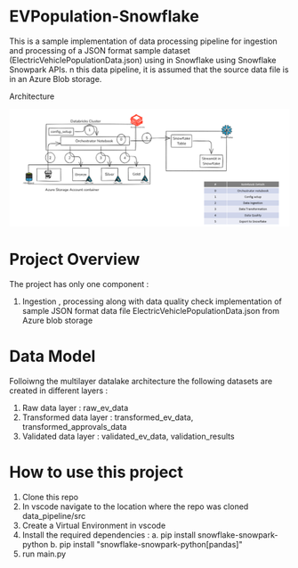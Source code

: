 # EVPopulation-Snowflake

This is a sample implementation of data processing pipeline for ingestion and processing of a JSON format sample dataset (ElectricVehiclePopulationData.json) using in Snowflake using Snowflake Snowpark APIs. n this data pipeline, it is assumed that the source data file is in an Azure Blob storage.

Architecture

<img src=https://github.com/reacharnab330/EVPopulation-AzureDatabricks/blob/main/solution_arch_adb.PNG>

# Project Overview

The project has only one component :
1. Ingestion , processing along with data quality check implementation of sample JSON format data file ElectricVehiclePopulationData.json from Azure blob storage

# Data Model

Folloiwng the multilayer datalake architecture the following datasets are created in different layers :

1. Raw data layer         : raw_ev_data
2. Transformed data layer : transformed_ev_data, transformed_approvals_data
3. Validated data layer   : validated_ev_data, validation_results

# How to use this project

1. Clone this repo
2. In vscode navigate to the location where the repo was cloned data_pipeline/src
3. Create a Virtual Environment in vscode 
4. Install the required dependencies :
   a. pip install snowflake-snowpark-python
   b. pip install "snowflake-snowpark-python[pandas]"
6. run main.py
